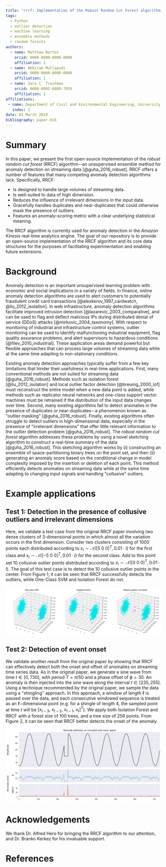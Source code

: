 ```yaml
---
title: 'rrcf: Implementation of the Robust Random Cut Forest algorithm for anomaly detection on streams'
tags:
  - Python
  - outlier detection
  - machine learning
  - ensemble methods
  - random forests
authors:
  - name: Matthew Bartos
    orcid: 0000-0000-0000-0000
    affiliation: 1
  - name: Abhiram Mullapudi
    orcid: 0000-0000-0000-0000
    affiliation: 1
  - name: Sara C. Troutman
    orcid: 0000-0002-6809-7959
    affiliation: 1
affiliations:
 - name: Department of Civil and Environmental Engineering, University of Michigan
   index: 1
date: 01 March 2019
bibliography: paper.bib
---
```


# Summary

In this paper, we present the first open-source implementation of the *robust
random cut forest* (RRCF) algorithm--an unsupervised ensemble method for anomaly
detection on streaming data [@guha_2016_robust]. RRCF offers a number of features that many
competing anomaly detection algorithms lack. Specifically, RRCF:

- Is designed to handle large volumes of streaming data.
- Is well-suited to data of high dimension.
- Reduces the influence of irrelevant dimensions in the input data.
- Gracefully handles duplicates and near-duplicates that could otherwise mask
  the presence of outliers.
- Features an anomaly-scoring metric with a clear underlying statistical meaning.

The RRCF algorithm is currently used for anomaly detection in the *Amazon Kinesis*
real-time analytics engine. The goal of our repository is to provide an open-source
implementation of the RRCF algorithm and its core data structures for the
purposes of facilitating experimentation and enabling future extensions.

# Background

Anomaly detection is an important unsupervised learning problem with economic
and social implications in a variety of fields. In finance, online anomaly
detection algorithms are used to alert customers to potentially fraudulent
credit card transactions [@aleskerov_1997_cardwatch, @liu_2012_isolation]. In web
infrastructure, anomaly detection algorithms facilitate improved intrusion
detection [@lazarevic_2003_comparative], and can be used to flag and deflect malicious IPs
during distributed denial of service (DDoS) attacks [@mirkovic_2004_taxonomy]. With
respect to monitoring of industrial and infrastructure control systems, outlier
monitoring can be used to identify malfunctioning industrial equipment, flag
quality assurance problems, and alert supervisors to hazardous conditions
[@filev_2010_industrial]. These application areas demand powerful but flexible approaches
that can process large volumes of streaming data while at the same time adapting
to non-stationary conditions.

Existing anomaly detection approaches typically suffer from a few key
 limitations that hinder their usefulness in real-time applications. First, many
 conventional methods are not suited for streaming data [@guha_2016_robust].
 Methods such as isolation forest [@liu_2012_isolation] and local outlier factor
 detection [@breunig_2000_lof] must reconstruct the entire model when a new data
 point is added, while methods such as replicator neural networks and one-class
 support vector machines must be retrained if the distribution of the input data
 changes over time. Second, many existing algorithms fail to detect anomalies in
 the presence of duplicates or near-duplicates--a phenomenon known as "outlier
 masking" [@guha_2016_robust]. Finally, existing algorithms often struggle to
 detect outliers in high-dimensional data, especially in the presence of
 "irrelevant dimensions" that offer little relevant information to the outlier
 detection problem [@guha_2016_robust]. The *robust random cut forest* algorithm
 addresses these problems by using a novel sketching algorithm to construct a
 real-time summary of the data [@guha_2016_robust]. This sketching algorithm works
 by (i) constructing an ensemble of space-partitioning binary trees on the point
 set, and then (ii) generating an anomaly score based on the conditional change
 in model complexity imposed by the insertion or deletion of each point. This
 method efficiently detects anomalies on streaming data while at the same time
 adapting to changing input signals and handling "collusive" outliers.

# Example applications

## Test 1: Detection in the presence of collusive outliers and irrelevant dimensions

Here, we validate a test case from the original RRCF paper involving two dense
clusters of 3-dimensional points in which almost all the variation occurs in the
first dimension. Consider two clusters consisting of 1000 points each
distributed according to $x_i \sim \mathcal{N}([5 \ 0 \ 0]^T, 0.01 \cdot I)$ for
the first class and $x_i \sim \mathcal{N}([-5 \ 0 \ 0]^T, 0.01 \cdot I)$ for the
second class. Add to this point set 10 collusive outlier points distributed
according to $x_i \sim \mathcal{N}([0 \ 0 \ 0]^T, 0.01 \cdot I)$. The goal of
this test case is to detect the 10 collusive outlier points in the center. From
Figure 1, it can be seen that RRCF successfully detects the outliers, while
One-Class SVM and Isolation Forest do not.

![Figure 1: Detecting collusive outliers using One-Class SVM, Isolation Forest and RRCF (left to right).](figure_1.png)

## Test 2: Detection of event onset

We validate another result from the original paper by showing that RRCF can
effectively detect both the onset and offset of anomalies on streaming time
series data. As in the original paper, we generate a sine wave from time $t \in
[0, 730]$, with period $T = \pi / 50$ and a phase offset of $\phi = 30$. An
anomaly is then injected into the sine wave along the interval $t \in [235,
255]$. Using a technique recommended by the original paper, we sample the data
using a "shingling" approach. In this approach, a window of length $\ell$ is
passed over the data, and each consecutive windowed sequence is treated as an
$\ell-$dimensional point (e.g. for a shingle of length 4, the sampled point at
time $t$ will be $[x_{t-3}, \ x_{t-2}, \ x_{t-1}, \ x_t]^T$). We apply both
Isolation Forest and RRCF with a forest size of 100 trees, and a tree size of
256 points. From Figure 2, it can be seen that RRCF better detects the onset of
the anomaly.

![Figure 2: Detecting event onset using Isolation Forest (center) and RRCF (bottom).](figure_2.png)

# Acknowledgements

We thank Dr. Alfred Hero for bringing the RRCF algorithm to our attention, and Dr. Branko
Kerkez for his invaluable support.

# References
